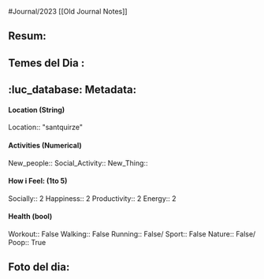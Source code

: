 #Journal/2023 
[[Old Journal Notes]]
## Resum: 


## Temes del Dia :


## :luc_database:  Metadata: 
#### Location (String)
Location:: "santquirze"

#### Activities (Numerical)
New_people::
Social_Activity:: 
New_Thing::

#### How i Feel:  (1to 5)
Socially:: 2
Happiness:: 2
Productivity:: 2
Energy:: 2

#### Health (bool)
Workout:: False
Walking:: False
Running:: False/
Sport:: False
Nature:: False/
Poop:: True

## Foto del dia:

